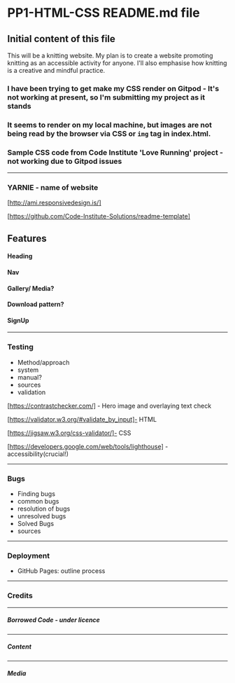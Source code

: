 # PP1-HTML-CSS README.md file
## Initial content of this file

This will be a knitting website.
My plan is to create a website promoting knitting as an accessible activity for anyone.
I'll also emphasise how knitting is a creative and mindful practice.

### I have been trying to get make my CSS render on Gitpod - It's not working at present, so I'm submitting my project as it stands
### It seems to render on my local machine, but images are not being read by the browser via CSS or `img` tag in index.html.
### Sample CSS code from Code Institute 'Love Running' project - not working due to Gitpod issues 

-----

### YARNIE - name of website

[http://ami.responsivedesign.is/]

[https://github.com/Code-Institute-Solutions/readme-template]

## Features
#### Heading
#### Nav
#### Gallery/ Media?
#### Download pattern?
#### SignUp

-----

### Testing
- Method/approach
- system
- manual?
- sources
- validation

[https://contrastchecker.com/] - Hero image and overlaying text check

[https://validator.w3.org/#validate_by_input]- HTML

[https://jigsaw.w3.org/css-validator/]- CSS

[https://developers.google.com/web/tools/lighthouse] - accessibility(crucial!)

-----

### Bugs
- Finding bugs
- common bugs
- resolution of bugs
- unresolved bugs
- Solved Bugs
- sources

-----

### Deployment
- GitHub Pages: outline process

-----

### Credits

-----

##### Borrowed Code - under licence

-----

##### Content

------

##### Media